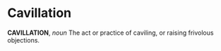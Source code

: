 # Cavillation

**CAVILLATION**, _noun_ The act or practice of caviling, or raising frivolous objections.